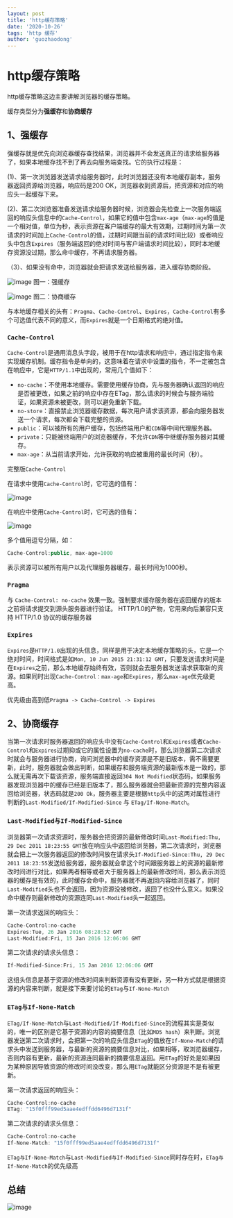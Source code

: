```yaml
---
layout: post
title: 'http缓存策略'
date: '2020-10-26'
tags: 'http 缓存'
author: 'guozhaodong'
---
```


# http缓存策略


http缓存策略这边主要讲解浏览器的缓存策略。

缓存类型分为**强缓存**和**协商缓存**

## 1、强缓存

强缓存就是优先向浏览器缓存查找结果，浏览器并不会发送真正的请求给服务器了，如果本地缓存找不到了再去向服务端查找。它的执行过程是：

(1)、第一次浏览器发送请求给服务器时，此时浏览器还没有本地缓存副本，服务器返回资源给浏览器，响应码是200 OK，浏览器收到资源后，把资源和对应的响应头一起缓存下来。

(2)、第二次浏览器准备发送请求给服务器时候，浏览器会先检查上一次服务端返回的响应头信息中的`Cache-Control`，如果它的值中包含`max-age`（`max-age`的值是一个相对值，单位为秒，表示资源在客户端缓存的最大有效期，过期时间为第一次请求的时间加上`Cache-Control`的值，过期时间跟当前的请求时间比较）或者响应头中包含`Expires`（服务端返回的绝对时间与客户端请求时间比较），同时本地缓存资源没过期，那么命中缓存，不再请求服务器。

（3）、如果没有命中，浏览器就会把请求发送给服务器，进入缓存协商阶段。

![image](/assets/img/http-cache/pic4.png)
图一：强缓存

![image](/assets/img/http-cache/pic5.png)
图二：协商缓存

与本地缓存相关的头有：`Pragma`、`Cache-Control`、`Expires`，`Cache-Control`有多个可选值代表不同的意义，而`Expires`就是一个日期格式的绝对值。



### `Cache-Control`

`Cache-Control`是通用消息头字段，被用于在http请求和响应中，通过指定指令来实现缓存机制。缓存指令是单向的，这意味着在请求中设置的指令，不一定被包含在响应中，它是`HTTP/1.1`中出现的，常用几个值如下：

- `no-cache`：不使用本地缓存。需要使用缓存协商，先与服务器确认返回的响应是否被更改，如果之前的响应中存在ETag，那么请求的时候会与服务端验证，如果资源未被更改，则可以避免重新下载。
- `no-store`：直接禁止浏览器缓存数据，每次用户请求该资源，都会向服务器发送一个请求，每次都会下载完整的资源。
- `public`：可以被所有的用户缓存，包括终端用户和`CDN`等中间代理服务器。
- `private`：只能被终端用户的浏览器缓存，不允许`CDN`等中继缓存服务器对其缓存。
- `max-age`：从当前请求开始，允许获取的响应被重用的最长时间（秒）。

完整版`Cache-Control`

在请求中使用`Cache-Control`时，它可选的值有：

![image](/assets/img/http-cache/pic2.png)

在响应中使用`Cache-Control`时，它可选的值有：

![image](/assets/img/http-cache/pic3.png)

多个值用逗号分隔，如：
``` JavaScript
Cache-Control:public, max-age=1000
```
表示资源可以被所有用户以及代理服务器缓存，最长时间为1000秒。

### `Pragma`

与 `Cache-Control: no-cache` 效果一致。强制要求缓存服务器在返回缓存的版本之前将请求提交到源头服务器进行验证。 HTTP/1.0的产物，它用来向后兼容只支持 HTTP/1.0 协议的缓存服务器

### `Expires`

`Expires`是`HTTP/1.0`出现的头信息，同样是用于决定本地缓存策略的头，它是一个绝对时间，时间格式是如`Mon, 10 Jun 2015 21:31:12 GMT`，只要发送请求时间是在`Expires`之前，那么本地缓存始终有效，否则就会去服务器发送请求获取新的资源。如果同时出现`Cache-Control：max-age`和`Expires`，那么`max-age`优先级更高。

优先级由高到低`Pragma -> Cache-Control -> Expires`

## 2、协商缓存

当第一次请求时服务器返回的响应头中没有`Cache-Control`和`Expires`或者`Cache-Control`和`Expires`过期抑或它的属性设置为`no-cache`时，那么浏览器第二次请求时就会与服务器进行协商，询问浏览器中的缓存资源是不是旧版本，需不需要更新，此时，服务器就会做出判断，如果缓存和服务端资源的最新版本是一致的，那么就无需再次下载该资源，服务端直接返回`304 Not Modified`状态码，如果服务器发现浏览器中的缓存已经是旧版本了，那么服务器就会把最新资源的完整内容返回给浏览器，状态码就是`200 Ok`，服务器主要是根据`http`头中的这两对属性进行判断的`Last-Modified/If-Modified-Since` 与 `ETag/If-None-Match`。

### `Last-Modified与If-Modified-Since`

浏览器第一次请求资源时，服务器会把资源的最新修改时间`Last-Modified:Thu, 29 Dec 2011 18:23:55 GMT`放在响应头中返回给浏览器，第二次请求时，浏览器就会把上一次服务器返回的修改时间放在请求头`If-Modified-Since:Thu, 29 Dec 2011 18:23:55`发送给服务器，服务器就会拿这个时间跟服务器上的资源的最新修改时间进行对比，如果两者相等或者大于服务器上的最新修改时间，那么表示浏览器的缓存是有效的，此时缓存会命中，服务器就不再返回内容给浏览器了，同时`Last-Modified`头也不会返回，因为资源没被修改，返回了也没什么意义。如果没命中缓存则最新修改的资源连同`Last-Modified`头一起返回。

第一次请求返回的响应头：

```JavaScript
Cache-Control:no-cache
Expires:Tue, 26 Jan 2016 08:28:52 GMT
Last-Modified:Fri, 15 Jan 2016 12:06:06 GMT
```

第二次请求的请求头信息：
```JavaScript
If-Modified-Since:Fri, 15 Jan 2016 12:06:06 GMT
```

这组头信息是基于资源的修改时间来判断资源有没有更新，另一种方式就是根据资源的内容来判断，就是接下来要讨论的`ETag`与`If-None-Match`

### `ETag与If-None-Match`

`ETag/If-None-Match`与`Last-Modified/If-Modified-Since`的流程其实是类似的，唯一的区别是它基于资源的内容的摘要信息（比如`MD5 hash`）来判断。浏览器发送第二次请求时，会把第一次的响应头信息`ETag`的值放在`If-None-Match`的请求头中发送到服务器，与最新的资源的摘要信息对比，如果相等，取浏览器缓存，否则内容有更新，最新的资源连同最新的摘要信息返回。用`ETag`的好处是如果因为某种原因导致资源的修改时间没改变，那么用`ETag`就能区分资源是不是有被更新。

第一次请求返回的响应头：

```JavaScript
Cache-Control:no-cache
ETag: "15f0fff99ed5aae4edffdd6496d7131f"
```

第二次请求的请求头信息：

```JavaScript
Cache-Control:no-cache
If-None-Match: "15f0fff99ed5aae4edffdd6496d7131f"
```

`ETag与If-None-Match`与`Last-Modified与If-Modified-Since`同时存在时，`ETag与If-None-Match`的优先级高

## 总结

![image](/assets/img/http-cache/pic.jpg)
